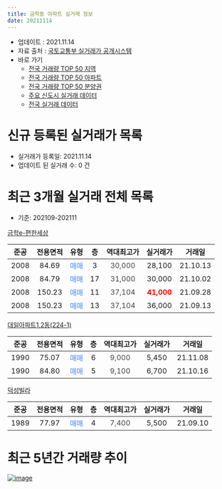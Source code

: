```yaml
---
title: 금학동 아파트 실거래 정보
date: 20211114
---
```


* 업데이트 : 2021.11.14
* 자료 출처 : [국토교통부 실거래가 공개시스템](http://rt.molit.go.kr)
* 바로 가기
    * [전국 거래량 TOP 50 지역](https://apt-info.github.io/apt-trade-info/tr)
    * [전국 거래량 TOP 50 아파트](https://apt-info.github.io/apt-trade-info/ta)
    * [전국 거래량 TOP 50 분양권](https://apt-info.github.io/apt-trade-info/tb)
    * [주요 신도시 실거래 데이터](https://apt-info.github.io/apt-trade-info/newtown)
    * [전국 실거래 데이터](https://apt-info.github.io/apt-trade-info/all)



<script async src="https://pagead2.googlesyndication.com/pagead/js/adsbygoogle.js"></script>
<!-- 기본광고 -->
<ins class="adsbygoogle"
     style="display:block"
     data-ad-client="ca-pub-1142216861245946"
     data-ad-slot="4805727019"
     data-ad-format="auto"
     data-full-width-responsive="true"></ins>
<script>
     (adsbygoogle = window.adsbygoogle || []).push({});
</script>


# 신규 등록된 실거래가 목록

* 실거래가 등록일: 2021.11.14
* 업데이트 된 실거래 수: 0 건




<script async src="https://pagead2.googlesyndication.com/pagead/js/adsbygoogle.js"></script>
<!-- 기본광고 -->
<ins class="adsbygoogle"
     style="display:block"
     data-ad-client="ca-pub-1142216861245946"
     data-ad-slot="4805727019"
     data-ad-format="auto"
     data-full-width-responsive="true"></ins>
<script>
     (adsbygoogle = window.adsbygoogle || []).push({});
</script>


# 최근 3개월 실거래 전체 목록
* 기준: 202109-202111


[금학e-편한세상](https://search.naver.com/search.naver?query=%EA%B8%88%ED%95%99e-%ED%8E%B8%ED%95%9C%EC%84%B8%EC%83%81)

|준공|전용면적|유형|층|역대최고가|실거래가|거래일|
|:---:|:---:|:---:|:---:|:---:|:---:|:---:|
|2008|84.69|<span style="color:#4285F3">매매</span>|3|<span style="color:#444444">30,000</span>|28,100|21.10.13|
|2008|84.79|<span style="color:#4285F3">매매</span>|17|<span style="color:#444444">31,000</span>|30,000|21.10.02|
|2008|150.23|<span style="color:#4285F3">매매</span>|11|<span style="color:#444444">37,104</span>|<b><span style="color:#FF0000">41,000</span></b>|21.09.28|
|2008|150.23|<span style="color:#4285F3">매매</span>|13|<span style="color:#444444">37,104</span>|36,000|21.09.13|

[대일아파트1,2동(224-1)](https://search.naver.com/search.naver?query=%EB%8C%80%EC%9D%BC%EC%95%84%ED%8C%8C%ED%8A%B81%2C2%EB%8F%99%28224-1%29)

|준공|전용면적|유형|층|역대최고가|실거래가|거래일|
|:---:|:---:|:---:|:---:|:---:|:---:|:---:|
|1990|75.07|<span style="color:#4285F3">매매</span>|6|<span style="color:#444444">9,000</span>|5,450|21.11.08|
|1990|84.80|<span style="color:#4285F3">매매</span>|5|<span style="color:#444444">9,100</span>|6,700|21.10.16|

[덕성빌라](https://search.naver.com/search.naver?query=%EB%8D%95%EC%84%B1%EB%B9%8C%EB%9D%BC)

|준공|전용면적|유형|층|역대최고가|실거래가|거래일|
|:---:|:---:|:---:|:---:|:---:|:---:|:---:|
|1989|77.97|<span style="color:#4285F3">매매</span>|4|<span style="color:#444444">7,400</span>|5,500|21.09.10|



<script async src="https://pagead2.googlesyndication.com/pagead/js/adsbygoogle.js"></script>
<!-- 기본광고 -->
<ins class="adsbygoogle"
     style="display:block"
     data-ad-client="ca-pub-1142216861245946"
     data-ad-slot="4805727019"
     data-ad-format="auto"
     data-full-width-responsive="true"></ins>
<script>
     (adsbygoogle = window.adsbygoogle || []).push({});
</script>


# 최근 5년간 거래량 추이


<div style="width:100%;">
    <canvas id="deal_progress" height="200"></canvas>
</div>

<script>
new Chart(document.getElementById("deal_progress"), {
    type: 'line',
    data: {
        labels: ['16.01','16.02','16.03','16.04','16.05','16.06','16.07','16.08','16.09','16.10','16.11','16.12','17.01','17.02','17.03','17.04','17.05','17.06','17.07','17.08','17.09','17.10','17.11','17.12','18.01','18.02','18.03','18.04','18.05','18.06','18.07','18.08','18.09','18.10','18.11','18.12','19.01','19.02','19.03','19.04','19.05','19.06','19.07','19.08','19.09','19.10','19.12','20.01','20.02','20.03','20.04','20.05','20.06','20.07','20.08','20.09','20.10','20.11','20.12','21.01','21.02','21.03','21.04','21.05','21.06','21.07','21.08','21.09','21.10','21.11'],
        datasets: [{
            label: '매매/분양권',
            data: [5,2,4,2,5,1,5,5,2,3,6,4,3,6,2,2,2,3,3,5,1,1,3,1,1,3,3,2,1,0,2,2,1,1,1,2,2,5,4,4,0,0,2,2,2,4,4,5,3,4,2,4,2,13,10,3,5,1,4,2,3,3,4,5,6,3,4,3,3,1],
            borderColor: "rgba(66, 133, 243, 1)",
            backgroundColor: "rgba(66, 133, 243, 0.05)",
            borderWidth: 1,
            pointRadius: 0,
            fill: false,
            lineTension: 0
        },{
            label: '전/월세',
            data: [2,2,2,0,1,0,0,2,1,0,2,0,0,1,2,1,1,1,0,1,0,0,0,2,0,1,2,1,1,2,4,1,0,3,0,1,4,3,0,2,2,2,4,1,0,1,1,1,1,1,2,1,1,1,0,1,0,1,0,0,0,0,1,0,0,1,1,0,0,0],
            borderColor: "rgba(255, 90, 0, 1)",
            backgroundColor: "rgba(255, 90, 0, 0.05)",
            borderWidth: 1,
            pointRadius: 0,
            fill: false,
            lineTension: 0
        },{
            label: '합계',
            data: [7,4,6,2,6,1,5,7,3,3,8,4,3,7,4,3,3,4,3,6,1,1,3,3,1,4,5,3,2,2,6,3,1,4,1,3,6,8,4,6,2,2,6,3,2,5,5,6,4,5,4,5,3,14,10,4,5,2,4,2,3,3,5,5,6,4,5,3,3,1],
            borderColor: "rgba(0, 0, 0, 1)",
            backgroundColor: "rgba(0, 0, 0, 0.03)",
            borderWidth: 0.1,
            pointRadius: 0,
            fill: true,
            lineTension: 0
        }
        ]
    },
    options: {
        responsive: true,
        title: {
            display: false
        },
        tooltips: {
            mode: 'index',
            intersect: false
        },
        hover: {
            mode: 'nearest',
            intersect: true
        },
        scales: {
            xAxes: [{
                display: true,
                scaleLabel: {
                    display: true,
                    labelString: '년/월'
                }
            }],
            yAxes: [{
                display: true,
                ticks: {
                    suggestedMin: 0,
                },
                scaleLabel: {
                    display: true,
                    labelString: '실거래 수'
                }
            }]
        }
    }
});

</script>


[![image](https://apt-info.github.io/images/2020-01-03-apt-trade-info/1024x500.png)](https://play.google.com/store/apps/details?id=com.aptinfo.apttradeinfo)

